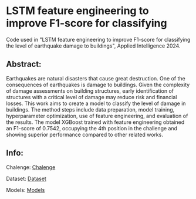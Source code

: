 # LSTM feature engineering to improve F1-score for classifying

Code used in "LSTM feature engineering to improve F1-score for classifying the level of earthquake damage to buildings", Applied Intelligence 2024.

## Abstract:
Earthquakes are natural disasters that cause great destruction. One of the consequences of earthquakes is damage to buildings. Given the complexity of damage assessments on building structures, early identification of structures with a critical level of damage may reduce risk and financial losses. This work aims to create a model to classify the level of damage in buildings. The method steps include data preparation, model training, hyperparameter optimization, use of feature engineering, and evaluation of the results. The model XGBoost trained with feature engineering obtained an F1-score of 0.7542, occupying the 4th position in the challenge and showing superior performance compared to other related works.

## Info:

Chalenge: [Chalenge](https://www.drivendata.org/competitions/57/nepal-earthquake/)

Dataset: [Dataset](https://www.drivendata.org/competitions/57/nepal-earthquake/)

Models: [Models](models/)